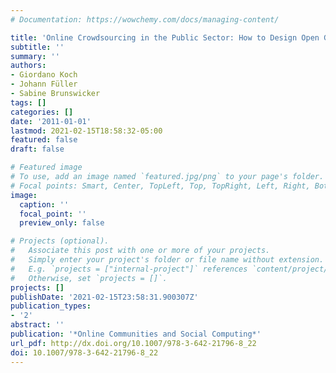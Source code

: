 ```yaml
---
# Documentation: https://wowchemy.com/docs/managing-content/

title: 'Online Crowdsourcing in the Public Sector: How to Design Open Government Platforms'
subtitle: ''
summary: ''
authors:
- Giordano Koch
- Johann Füller
- Sabine Brunswicker
tags: []
categories: []
date: '2011-01-01'
lastmod: 2021-02-15T18:58:32-05:00
featured: false
draft: false

# Featured image
# To use, add an image named `featured.jpg/png` to your page's folder.
# Focal points: Smart, Center, TopLeft, Top, TopRight, Left, Right, BottomLeft, Bottom, BottomRight.
image:
  caption: ''
  focal_point: ''
  preview_only: false

# Projects (optional).
#   Associate this post with one or more of your projects.
#   Simply enter your project's folder or file name without extension.
#   E.g. `projects = ["internal-project"]` references `content/project/deep-learning/index.md`.
#   Otherwise, set `projects = []`.
projects: []
publishDate: '2021-02-15T23:58:31.900307Z'
publication_types:
- '2'
abstract: ''
publication: '*Online Communities and Social Computing*'
url_pdf: http://dx.doi.org/10.1007/978-3-642-21796-8_22
doi: 10.1007/978-3-642-21796-8_22
---
```

